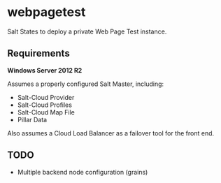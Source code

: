 webpagetest
===========

Salt States to deploy a private Web Page Test instance.

## Requirements

**Windows Server 2012 R2**

Assumes a properly configured Salt Master, including:
 * Salt-Cloud Provider
 * Salt-Cloud Profiles
 * Salt-Cloud Map File
 * Pillar Data

Also assumes a Cloud Load Balancer as a failover tool for the front end.

## TODO
 * Multiple backend node configuration (grains)
